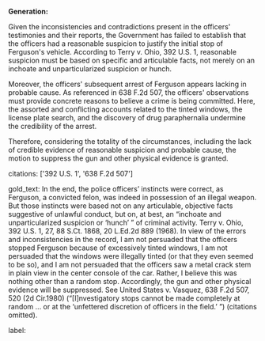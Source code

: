 **Generation:**

Given the inconsistencies and contradictions present in the officers' testimonies and their reports, the Government has failed to establish that the officers had a reasonable suspicion to justify the initial stop of Ferguson's vehicle. According to Terry v. Ohio, 392 U.S. 1, reasonable suspicion must be based on specific and articulable facts, not merely on an inchoate and unparticularized suspicion or hunch.

Moreover, the officers' subsequent arrest of Ferguson appears lacking in probable cause. As referenced in 638 F.2d 507, the officers' observations must provide concrete reasons to believe a crime is being committed. Here, the assorted and conflicting accounts related to the tinted windows, the license plate search, and the discovery of drug paraphernalia undermine the credibility of the arrest.

Therefore, considering the totality of the circumstances, including the lack of credible evidence of reasonable suspicion and probable cause, the motion to suppress the gun and other physical evidence is granted.

citations: ['392 U.S. 1', '638 F.2d 507']

gold_text: In the end, the police officers’ instincts were correct, as Ferguson, a convicted felon, was indeed in possession of an illegal weapon. But those instincts were based not on any articulable, objective facts suggestive of unlawful conduct, but on, at best, an “inchoate and unparticularized suspicion or ‘hunch’ ” of criminal activity. Terry v. Ohio, 392 U.S. 1, 27, 88 S.Ct. 1868, 20 L.Ed.2d 889 (1968). In view of the errors and inconsistencies in the record, I am not persuaded that the officers stopped Ferguson because of excessively tinted windows, I am not persuaded that the windows were illegally tinted (or that they even seemed to be so), and I am not persuaded that the officers saw a metal crack stem in plain view in the center console of the car. Rather, I believe this was nothing other than a random stop. Accordingly, the gun and other physical evidence will be suppressed. See United States v. Vasquez, 638 F.2d 507, 520 (2d Cir.1980) (“[I]nvestigatory stops cannot be made completely at random ... or at the ‘unfettered discretion of officers in the field.’ ”) (citations omitted).

label: 